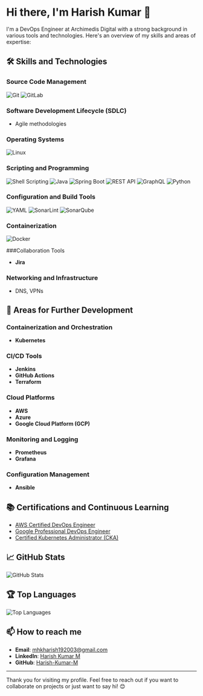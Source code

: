 # Hi there, I'm Harish Kumar 👋

I'm a DevOps Engineer at Archimedis Digital with a strong background in various tools and technologies. Here's an overview of my skills and areas of expertise:

## 🛠 Skills and Technologies

### Source Code Management
![Git](https://github.com/Harish-Kumar-M)
![GitLab](https://img.shields.io/badge/GitLab-330F63?style=flat-square&logo=gitlab&logoColor=white)

### Software Development Lifecycle (SDLC)
- Agile methodologies

### Operating Systems
![Linux](https://img.shields.io/badge/Linux-FCC624?style=flat-square&logo=linux&logoColor=black)

### Scripting and Programming
![Shell Scripting](https://img.shields.io/badge/Shell_Scripting-4EAA25?style=flat-square&logo=gnu-bash&logoColor=white)
![Java](https://img.shields.io/badge/Java-007396?style=flat-square&logo=java&logoColor=white)
![Spring Boot](https://img.shields.io/badge/Spring_Boot-6DB33F?style=flat-square&logo=spring-boot&logoColor=white)
![REST API](https://img.shields.io/badge/REST_API-4EAA25?style=flat-square&logo=api&logoColor=white)
![GraphQL](https://img.shields.io/badge/GraphQL-E10098?style=flat-square&logo=graphql&logoColor=white)
![Python](https://img.shields.io/badge/Python-3776AB?style=flat-square&logo=python&logoColor=white)

### Configuration and Build Tools
![YAML](https://img.shields.io/badge/YAML-000000?style=flat-square&logo=yaml&logoColor=white)
![SonarLint](https://img.shields.io/badge/SonarLint-CB2029?style=flat-square&logo=sonarlint&logoColor=white)
![SonarQube](https://img.shields.io/badge/SonarQube-4E9BCD?style=flat-square&logo=sonarqube&logoColor=white)

### Containerization
![Docker](https://img.shields.io/badge/Docker-2496ED?style=flat-square&logo=docker&logoColor=white)

###Collaboration Tools
- **Jira**


### Networking and Infrastructure
- DNS, VPNs

## 🌱 Areas for Further Development

### Containerization and Orchestration
- **Kubernetes**

### CI/CD Tools
- **Jenkins**
- **GitHub Actions**
- **Terraform**

### Cloud Platforms
- **AWS**
- **Azure**
- **Google Cloud Platform (GCP)**

### Monitoring and Logging
- **Prometheus**
- **Grafana**

### Configuration Management
- **Ansible**

## 📚 Certifications and Continuous Learning
- [AWS Certified DevOps Engineer](https://aws.amazon.com/certification/certified-devops-engineer-professional/)
- [Google Professional DevOps Engineer](https://cloud.google.com/certification/devops-engineer)
- [Certified Kubernetes Administrator (CKA)](https://www.cncf.io/certification/cka/)

## 📈 GitHub Stats

![GitHub Stats](https://github-readme-stats.vercel.app/api?username=Harish-Kumar-M&show_icons=true&theme=radical)

## 🏆 Top Languages

![Top Languages](https://github-readme-stats.vercel.app/api/top-langs/?username=Harish-Kumar-M&layout=compact&theme=radical)

## 📫 How to reach me

- **Email**: [mhkharish192003@gmail.com](mailto:your-email@example.com)
- **LinkedIn**: [Harish Kumar M](https://www.linkedin.com/in/harish-kumar-m-594739213/)
- **GitHub**: [Harish-Kumar-M](https://github.com/Harish-Kumar-M)


---

Thank you for visiting my profile. Feel free to reach out if you want to collaborate on projects or just want to say hi! 😊
